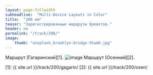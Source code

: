 ```yaml
---
layout: page-fullwidth
subheadline:  "Multi-Device Layouts in Color"
title:  "200 км"
teaser: "Зарегистрированные маршруты бреветов."
header: no
permalink: "/track/200/"
image:
    thumb: "unsplash_brooklyn-bridge-thumb.jpg"
---
```

Маршрут [Гагаринский][1].
![image](http://brevet18.ru/images/os_all.jpg)
Маршрут [Осенний][2].


 [1]: {{ site.url }}/track/200/gagarin/
 [2]: {{ site.url }}/track/200/osen/
